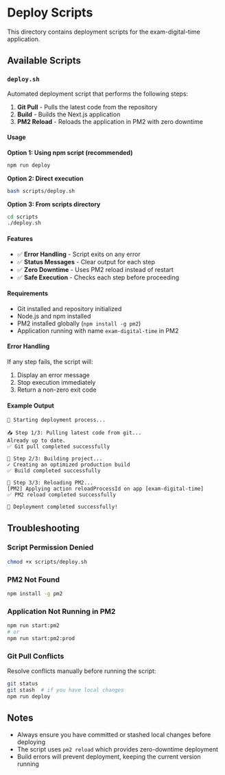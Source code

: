 # Deploy Scripts

This directory contains deployment scripts for the exam-digital-time application.

## Available Scripts

### `deploy.sh`

Automated deployment script that performs the following steps:

1. **Git Pull** - Pulls the latest code from the repository
2. **Build** - Builds the Next.js application
3. **PM2 Reload** - Reloads the application in PM2 with zero downtime

#### Usage

**Option 1: Using npm script (recommended)**
```bash
npm run deploy
```

**Option 2: Direct execution**
```bash
bash scripts/deploy.sh
```

**Option 3: From scripts directory**
```bash
cd scripts
./deploy.sh
```

#### Features

- ✅ **Error Handling** - Script exits on any error
- ✅ **Status Messages** - Clear output for each step
- ✅ **Zero Downtime** - Uses PM2 reload instead of restart
- ✅ **Safe Execution** - Checks each step before proceeding

#### Requirements

- Git installed and repository initialized
- Node.js and npm installed
- PM2 installed globally (`npm install -g pm2`)
- Application running with name `exam-digital-time` in PM2

#### Error Handling

If any step fails, the script will:
1. Display an error message
2. Stop execution immediately
3. Return a non-zero exit code

#### Example Output

```
🚀 Starting deployment process...

📥 Step 1/3: Pulling latest code from git...
Already up to date.
✅ Git pull completed successfully

🔨 Step 2/3: Building project...
✓ Creating an optimized production build
✅ Build completed successfully

🔄 Step 3/3: Reloading PM2...
[PM2] Applying action reloadProcessId on app [exam-digital-time]
✅ PM2 reload completed successfully

🎉 Deployment completed successfully!
```

## Troubleshooting

### Script Permission Denied
```bash
chmod +x scripts/deploy.sh
```

### PM2 Not Found
```bash
npm install -g pm2
```

### Application Not Running in PM2
```bash
npm run start:pm2
# or
npm run start:pm2:prod
```

### Git Pull Conflicts
Resolve conflicts manually before running the script:
```bash
git status
git stash  # if you have local changes
npm run deploy
```

## Notes

- Always ensure you have committed or stashed local changes before deploying
- The script uses `pm2 reload` which provides zero-downtime deployment
- Build errors will prevent deployment, keeping the current version running
